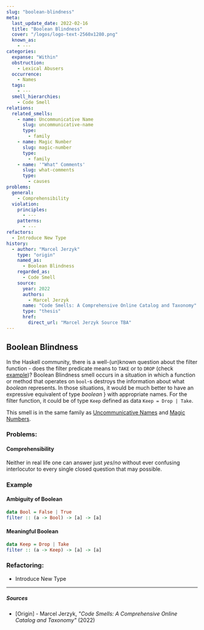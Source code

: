 ```yaml
---
slug: "boolean-blindness"
meta:
  last_update_date: 2022-02-16
  title: "Boolean Blindness"
  cover: "/logos/logo-text-2560x1280.png"
  known_as:
    - ---
categories:
  expanse: "Within"
  obstruction:
    - Lexical Abusers
  occurrence:
    - Names
  tags:
    - ---
  smell_hierarchies:
    - Code Smell
relations:
  related_smells:
    - name: Uncommunicative Name
      slug: uncommunicative-name
      type:
        - family
    - name: Magic Number
      slug: magic-number
      type:
        - family
    - name: '"What" Comments'
      slug: what-comments
      type:
        - causes
problems:
  general:
    - Comprehensibility
  violation:
    principles:
      - ---
    patterns:
      - ---
refactors:
  - Introduce New Type
history:
  - author: "Marcel Jerzyk"
    type: "origin"
    named_as:
      - Boolean Blindness
    regarded_as:
      - Code Smell
    source:
      year: 2022
      authors:
        - Marcel Jerzyk
      name: "Code Smells: A Comprehensive Online Catalog and Taxonomy"
      type: "thesis"
      href:
        direct_url: "Marcel Jerzyk Source TBA"
---
```


## Boolean Blindness

In the Haskell community, there is a well-(un)known question about the filter function - does the filter predicate means to `TAKE` or to `DROP` (check [example](#example))? Boolean Blindness smell occurs in a situation in which a function or method that operates on `bool`-s destroys the information about what _boolean_ represents. In those situations, it would be much better to have an expressive  equivalent of type _boolean_ } with appropriate names. For the filter function, it could be of type `Keep` defined as data `Keep = Drop | Take`.

This smell is in the same family as [Uncommunicative Names](./uncommunicative-name.md) and [Magic Numbers](./magic-number.md).

### Problems:

#### Comprehensibility

Neither in real life one can answer just _yes_/_no_ without ever confusing interlocutor to every single closed question that may possible.

### Example

<div class="example-block">

#### Ambiguity of Boolean

```hs
data Bool = False | True
filter :: (a -> Bool) -> [a] -> [a]
```

#### Meaningful Boolean

```hs
data Keep = Drop | Take
filter :: (a -> Keep) -> [a] -> [a]
```

</div>

### Refactoring:

- Introduce New Type

---

##### Sources

- [Origin] - Marcel Jerzyk, _"Code Smells: A Comprehensive Online Catalog and Taxonomy"_ (2022)
